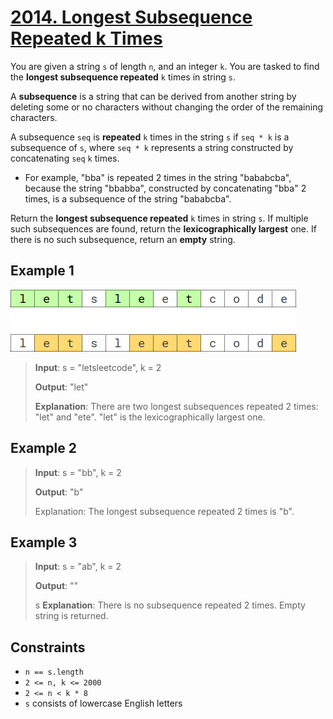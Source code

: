 # [2014. Longest Subsequence Repeated k Times](https://leetcode.com/problems/longest-subsequence-repeated-k-times)

You are given a string `s` of length `n`, and an integer `k`. You are tasked to find the **longest subsequence repeated** `k` times in string `s`.

A **subsequence** is a string that can be derived from another string by deleting some or no characters without changing the order of the remaining characters.

A subsequence `seq` is **repeated** `k` times in the string `s` if `seq * k` is a subsequence of `s`, where `seq * k` represents a string constructed by concatenating `seq` `k` times.

- For example, "bba" is repeated 2 times in the string "bababcba", because the string "bbabba", constructed by concatenating "bba" 2 times, is a subsequence of the string "bababcba".

Return the **longest subsequence repeated** `k` times in string `s`. If multiple such subsequences are found, return the **lexicographically largest** one. If there is no such subsequence, return an **empty** string.

## Example 1

![ex1](image.png)

> **Input**: s = "letsleetcode", k = 2
>
> **Output**: "let"
>
> **Explanation**: There are two longest subsequences repeated 2 times: "let" and "ete".
> "let" is the lexicographically largest one.

## Example 2

> **Input**: s = "bb", k = 2
>
> **Output**: "b"
>
> Explanation: The longest subsequence repeated 2 times is "b".

## Example 3

> **Input**: s = "ab", k = 2
>
> **Output**: ""
>
>s **Explanation**: There is no subsequence repeated 2 times. Empty string is returned.

## Constraints

- `n == s.length`
- `2 <= n, k <= 2000`
- `2 <= n < k * 8`
- `s` consists of lowercase English letters
